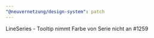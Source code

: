 ```yaml
---
"@neuvernetzung/design-system": patch
---
```


LineSeries - Tooltip nimmt Farbe von Serie nicht an #1259
